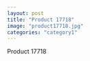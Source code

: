 ```yaml
---
layout: post
title: "Product 17718"
image: "product17718.jpg"
categories: "category1"
---
```

Product 17718
